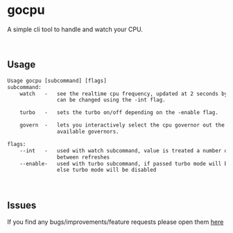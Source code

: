# gocpu

A simple cli tool to handle and watch your CPU.

<br />

## Usage
```txt
Usage gocpu [subcommand] [flags]
subcommand:
    watch   -   see the realtime cpu frequency, updated at 2 seconds by default, 
                can be changed using the -int flag.

    turbo   -   sets the turbo on/off depending on the -enable flag.

    govern  -   lets you interactively select the cpu governor out the all the 
                available governors.

flags:
    --int   -   used with watch subcommand, value is treated a number of seconds 
                between refreshes
    --enable-   used with turbo subcommand, if passed turbo mode will be enabled 
                else turbo mode will be disabled
```

<br />

## Issues
If you find any bugs/improvements/feature requests please open them [here](https://github.com/sarthakpranesh/gocpu/issues)
